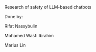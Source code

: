 Research of safety of LLM-based chatbots

Done by:

  Rifat Nassybulin
  
  Mohamed Wasfi Ibrahim
  
  Marius Lin
